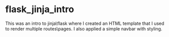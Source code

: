 # flask_jinja_intro

This was an intro to jinja\flask where I created an HTML template that I used to render multiple routes\pages. I also applied a simple navbar with styling. 
